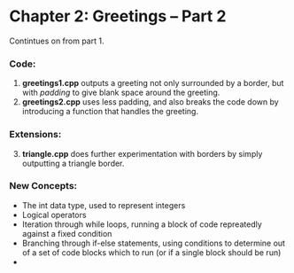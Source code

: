 # Chapter 2: Greetings – Part 2

Contintues on from part 1.

### Code:
1) **greetings1.cpp** outputs a greeting not only surrounded by a border, but with _padding_ to give blank space around the greeting.
2) **greetings2.cpp** uses less padding, and also breaks the code down by introducing a function that handles the greeting.

### Extensions:
3) **triangle.cpp** does further experimentation with borders by simply outputting a triangle border.

### New Concepts:
* The int data type, used to represent integers
* Logical operators
* Iteration through while loops, running a block of code repreatedly against a fixed condition
* Branching through if-else statements, using conditions to determine out of a set of code blocks which to run (or if a single block should be run)
* 
